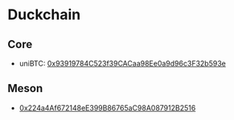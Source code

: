 # Duckchain
## Core
- uniBTC: [0x93919784C523f39CACaa98Ee0a9d96c3F32b593e](https://scan.duckchain.io/address/0x93919784C523f39CACaa98Ee0a9d96c3F32b593e)

## Meson

[//]: # (https://scan.duckchain.io/tx/0xf10bcc9952db59ca80f1111e3b503bf3cceaf2b45642005641bc40816de17f26)
- [0x224a4Af672148eE399B86765aC98A087912B2516](https://scan.duckchain.io/address/0x224a4Af672148eE399B86765aC98A087912B2516)

